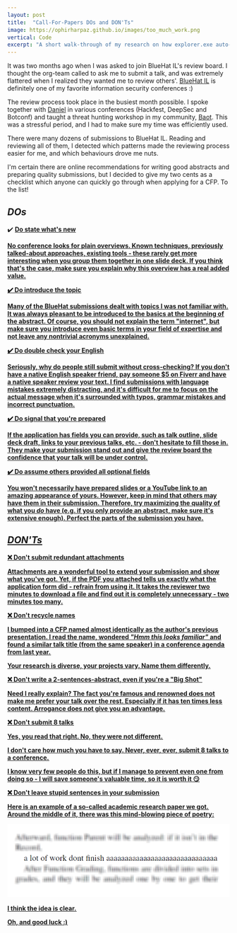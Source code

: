 ```yaml
---
layout: post
title:  "Call-For-Papers DOs and DON'Ts"
image: https://ophirharpaz.github.io/images/too_much_work.png
vertical: Code
excerpt: "A short walk-through of my research on how explorer.exe auto-completes file-paths"
---
```



It was two months ago when I was asked to join BlueHat IL's review board.
I thought the org-team called to ask me to submit a talk, and was extremely flattered when I realized 
they wanted me to review others'.
[BlueHat IL](https://www.bluehatil.com) is definitely one of my favorite information security conferences :)

The review process took place in the busiest month possible. I spoke together with 
[Daniel](https://twitter.com/ace__pace) in various conferences (Hackfest, DeepSec and Botconf) and taught 
a threat hunting workshop in my community, [Baot](https://www.extend-tech.com/baot). This was a stressful
period, and I had to make sure my time was efficiently used.

There were many dozens of submissions to BlueHat IL. Reading and reviewing all of them, 
I detected which patterns made the reviewing process easier for me, and which behaviours drove me nuts.

I'm certain there are online recommendations for writing good abstracts and preparing quality submissions, 
but I decided to give my two cents as a checklist which anyone can quickly go through when applying for a 
CFP. To the list!


## _DOs_


:heavy_check_mark: <b><u>Do state what's new<u><b>

No conference looks for plain overviews. Known techniques, previously talked-about
approaches, existing tools - these rarely get more interesting when you group them together in 
one slide deck. If you think that's the case, make sure you explain why this overview has a real added value.

:heavy_check_mark: <b><u>Do introduce the topic<u><b>

Many of the BlueHat submissions dealt with topics I was not familiar with. It was always pleasant 
to be introduced to the basics at the beginning of the abstract. Of course, you should not
explain the term "internet", but make sure you introduce even basic terms in your field of expertise
and not leave any nontrivial acronyms unexplained.


:heavy_check_mark: <b><u>Do double check your English<u><b>

Seriously, why do people still submit without cross-checking? If you don't have a native English speaker 
friend, pay someone $5 on Fiverr and have a native speaker review your text. I find submissions
with language mistakes extremely distracting, and it's difficult for me to focus on the actual message
when it's surrounded with typos, grammar mistakes and incorrect punctuation.


:heavy_check_mark: <b><u>Do signal that you're prepared<u><b>

If the application has fields you can provide, such as talk outline, slide deck draft, 
links to your previous talks, etc. - don't hesitate to fill those in. They make your submission stand out
and give the review board the confidence that your talk will be under control.


:heavy_check_mark: <b><u>Do assume others provided all optional fields<u><b>

You won't necessarily have prepared slides or a YouTube link to an amazing
appearance of yours. However, keep in mind that others may have them in their submission. 
Therefore, try maximizing the quality of what you _do_ have (e.g. if you only provide 
an abstract, make sure it's extensive enough). Perfect the parts of the submission you have.


## _DON'Ts_

:x: <b><u>Don't submit redundant attachments<u><b>

Attachments are a wonderful tool to extend your submission and show what you've got. Yet, if the PDF you
attached tells us exactly what the application form did - refrain from using it. 
It takes the reviewer two minutes to download a file and find out it is completely unnecessary - 
two minutes too many.

:x: <b><u>Don't recycle names<u><b>

I bumped into a CFP named almost identically as the author's previous presentation. I read the
name, wondered _"Hmm this looks familiar"_ and found a similar talk title (from the same speaker)
in a conference agenda from last year.

Your research is diverse, your projects vary. Name them differently.

:x: <b><u>Don't write a 2-sentences-abstract, even if you're a "Big Shot"<u><b>

Need I really explain? The fact you're famous and renowned does not make me prefer your talk over
the rest. Especially if it has ten times less content. Arrogance does not give you an advantage.

:x: <b><u>Don't submit 8 talks<u><b>

Yes, you read that right. No, they were not different. 

I don't care how much you have to say. Never, ever, ever, submit 8 talks to a conference.

I know very few people do this, but if I manage to prevent even one from doing so - I will save someone's 
valuable time, so it is worth it :smirk:

:x: <b><u>Don't leave stupid sentences in your submission<u><b>

Here is an example of a so-called academic research paper we got. Around the
middle of it, there was this mind-blowing piece of poetry:

![Authors leave weird sentences in their attachments](/images/too_much_work.png "Registry Writes to MRU Keys")

I think the idea is clear.

Oh, and good luck :)